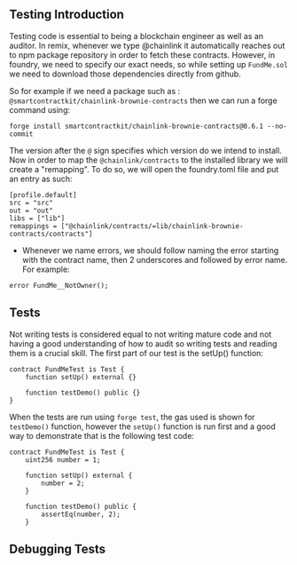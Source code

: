 ## Testing Introduction
Testing code is essential to being a blockchain engineer as well as an auditor.
In remix, whenever we type @chainlink it automatically reaches out to npm package repository in order to fetch these contracts. However, in foundry, we need to specify our exact needs, so while setting up `FundMe.sol` we need to download those dependencies directly from github.

So for example if we need a package such as : `@smartcontractkit/chainlink-brownie-contracts` then we can run a forge command using:
```
forge install smartcontractkit/chainlink-brownie-contracts@0.6.1 --no-commit
```
The version after the `@` sign specifies which version do we intend to install. Now in order to map the `@chainlink/contracts` to the installed library we will create a "remapping".
To do so, we will open the foundry.toml file and put an entry as such:
```
[profile.default]
src = "src"
out = "out"
libs = ["lib"]
remappings = ["@chainlink/contracts/=lib/chainlink-brownie-contracts/contracts"]
```
* Whenever we name errors, we should follow naming the error starting with the contract name, then 2 underscores and followed by error name. For example:
```
error FundMe__NotOwner();
```

## Tests
Not writing tests is considered equal to not writing mature code and not having a good understanding of how to audit so writing tests and reading them is a crucial skill.
The first part of our test is the setUp() function:
```
contract FundMeTest is Test {
    function setUp() external {}

    function testDemo() public {}
}
```

When the tests are run using `forge test`, the gas used is shown for `testDemo()` function, however the `setUp()` function is run first and a good way to demonstrate that is the following test code:
```
contract FundMeTest is Test {
    uint256 number = 1;

    function setUp() external {
        number = 2;
    }

    function testDemo() public {
        assertEq(number, 2);
    }
```

## Debugging Tests

